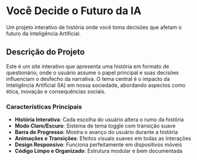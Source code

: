 # Você Decide o Futuro da IA

Um projeto interativo de história onde você toma decisões que afetam o futuro da Inteligência Artificial.

## Descrição do Projeto

Este é um site interativo que apresenta uma história em formato de questionário, onde o usuário assume o papel principal e suas decisões influenciam o desfecho da narrativa. O tema central é o impacto da Inteligência Artificial (IA) em nossa sociedade, abordando aspectos como ética, inovação e consequências sociais.

### Características Principais

- **História Interativa**: Cada escolha do usuário altera o rumo da história
- **Modo Claro/Escuro**: Sistema de tema toggle com transição suave
- **Barra de Progresso**: Mostra o avanço do usuário durante a história
- **Animações e Transições**: Efeitos visuais suaves em todas as interações
- **Design Responsivo**: Funciona perfeitamente em dispositivos móveis
- **Código Limpo e Organizado**: Estrutura modular e bem documentada
